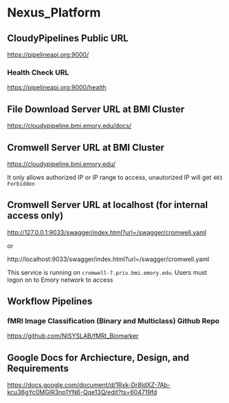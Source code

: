 # Nexus_Platform


## CloudyPipelines Public URL
https://pipelineapi.org:9000/

### Health Check URL
https://pipelineapi.org:9000/health

## File Download Server URL at BMI Cluster
https://cloudypipeline.bmi.emory.edu/docs/


## Cromwell Server URL at BMI Cluster
https://cloudypipeline.bmi.emory.edu/

It only allows authorized IP or IP range to access, unautorized IP will get 
```403 Forbidden```

## Cromwell Server URL at localhost (for internal access only)
http://127.0.0.1:9033/swagger/index.html?url=/swagger/cromwell.yaml

or

http://localhost:9033/swagger/index.html?url=/swagger/cromwell.yaml

This service is running on ```cromwell-7.priv.bmi.emory.edu```. Users must logon on to Emory network to access

## Workflow Pipelines

### fMRI Image Classification (Binary and Multiclass) Github Repo
https://github.com/NISYSLAB/fMRI_Biomarker

## Google Docs for Archiecture, Design, and Requirements
https://docs.google.com/document/d/1Rxk-Dr8IdXZ-7Ab-kcu36gYc0MGIR3np1YN6-Qqe13Q/edit?ts=604719fd




